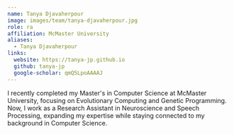 ```yaml
---
name: Tanya Djavaherpour
image: images/team/tanya-djavaherpour.jpg
role: ra
affiliation: McMaster University
aliases:
  - Tanya Djavaherpour
links:
  website: https://tanya-jp.github.io
  github: tanya-jp
  google-scholar: qmQ5LpoAAAAJ
---
```


I recently completed my Master's in Computer Science at McMaster University, focusing on Evolutionary Computing and Genetic Programming. Now, I work as a Research Assistant in Neuroscience and Speech Processing, expanding my expertise while staying connected to my background in Computer Science.